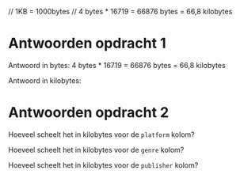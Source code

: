 // 1KB = 1000bytes
// 4 bytes * 16719 = 66876 bytes = 66,8 kilobytes

# Antwoorden opdracht 1

Antwoord in bytes: 4 bytes * 16719 = 66876 bytes = 66,8 kilobytes

Antwoord in kilobytes:

# Antwoorden opdracht 2

Hoeveel scheelt het in kilobytes voor de `platform` kolom?

Hoeveel scheelt het in kilobytes voor de `genre` kolom?

Hoeveel scheelt het in kilobytes voor de `publisher` kolom?
